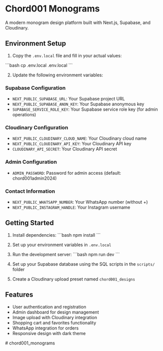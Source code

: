 # Chord001 Monograms

A modern monogram design platform built with Next.js, Supabase, and Cloudinary.

## Environment Setup

1. Copy the `.env.local` file and fill in your actual values:

\`\`\`bash
cp .env.local .env.local
\`\`\`

2. Update the following environment variables:

### Supabase Configuration
- `NEXT_PUBLIC_SUPABASE_URL`: Your Supabase project URL
- `NEXT_PUBLIC_SUPABASE_ANON_KEY`: Your Supabase anonymous key
- `SUPABASE_SERVICE_ROLE_KEY`: Your Supabase service role key (for admin operations)

### Cloudinary Configuration
- `NEXT_PUBLIC_CLOUDINARY_CLOUD_NAME`: Your Cloudinary cloud name
- `NEXT_PUBLIC_CLOUDINARY_API_KEY`: Your Cloudinary API key
- `CLOUDINARY_API_SECRET`: Your Cloudinary API secret

### Admin Configuration
- `ADMIN_PASSWORD`: Password for admin access (default: chord001admin2024)

### Contact Information
- `NEXT_PUBLIC_WHATSAPP_NUMBER`: Your WhatsApp number (without +)
- `NEXT_PUBLIC_INSTAGRAM_HANDLE`: Your Instagram username

## Getting Started

1. Install dependencies:
\`\`\`bash
npm install
\`\`\`

2. Set up your environment variables in `.env.local`

3. Run the development server:
\`\`\`bash
npm run dev
\`\`\`

4. Set up your Supabase database using the SQL scripts in the `scripts/` folder

5. Create a Cloudinary upload preset named `chord001_designs`

## Features

- User authentication and registration
- Admin dashboard for design management
- Image upload with Cloudinary integration
- Shopping cart and favorites functionality
- WhatsApp integration for orders
- Responsive design with dark theme

#   c h o r d 0 0 1 _ m o n o g r a m s  
 